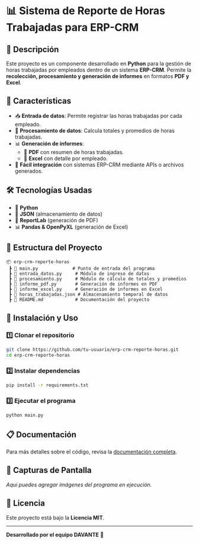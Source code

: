 # 📊 Sistema de Reporte de Horas Trabajadas para ERP-CRM

## 🚀 Descripción
Este proyecto es un componente desarrollado en **Python** para la gestión de horas trabajadas por empleados dentro de un sistema **ERP-CRM**. Permite la **recolección, procesamiento y generación de informes** en formatos **PDF y Excel**.

## 📌 Características
- 📥 **Entrada de datos**: Permite registrar las horas trabajadas por cada empleado.
- 🧮 **Procesamiento de datos**: Calcula totales y promedios de horas trabajadas.
- 📊 **Generación de informes**:
  - 📄 **PDF** con resumen de horas trabajadas.
  - 📂 **Excel** con detalle por empleado.
- 🔧 **Fácil integración** con sistemas ERP-CRM mediante APIs o archivos generados.

## 🛠️ Tecnologías Usadas
- 🐍 **Python**
- 📜 **JSON** (almacenamiento de datos)
- 📄 **ReportLab** (generación de PDF)
- 📊 **Pandas & OpenPyXL** (generación de Excel)

## 📂 Estructura del Proyecto
```
📦 erp-crm-reporte-horas
 ┣ 📜 main.py             # Punto de entrada del programa
 ┣ 📜 entrada_datos.py     # Módulo de ingreso de datos
 ┣ 📜 procesamiento.py     # Módulo de cálculo de totales y promedios
 ┣ 📜 informe_pdf.py       # Generación de informes en PDF
 ┣ 📜 informe_excel.py     # Generación de informes en Excel
 ┣ 📜 horas_trabajadas.json # Almacenamiento temporal de datos
 ┣ 📜 README.md            # Documentación del proyecto
```

## 🚀 Instalación y Uso
### 1️⃣ Clonar el repositorio
```bash
git clone https://github.com/tu-usuario/erp-crm-reporte-horas.git
cd erp-crm-reporte-horas
```

### 2️⃣ Instalar dependencias
```bash
pip install -r requirements.txt
```

### 3️⃣ Ejecutar el programa
```bash
python main.py
```

## 📋 Documentación
Para más detalles sobre el código, revisa la [documentación completa](DOCUMENTACION.md).

## 📌 Capturas de Pantalla
_Aquí puedes agregar imágenes del programa en ejecución._

## 📜 Licencia
Este proyecto está bajo la **Licencia MIT**.

---
**Desarrollado por el equipo DAVANTE** 🚀


